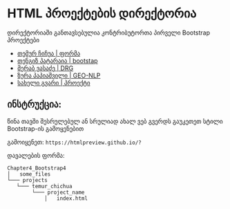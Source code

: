 # HTML პროექტების დირექტორია

დირექტორიაში განთავსებულია კონტრიბუტორთა პირველი Bootstrap პროექტები

- [თემურ ჩიჩუა | ფორმა](https://htmlpreview.github.io/?https://github.com/temurchichua/UnilabPythonDevelopment/blob/master/Chapter4_Bootstrap4/projects/Temur_Chichua/home.html)
- [თენგიზ პატარაია | bootstap](https://htmlpreview.github.io/?https://github.com/temurchichua/UnilabPythonDevelopment/blob/master/Chapter4_Bootstrap4/projects/Tengiz_Pataraia/index.html)
- [მერაბ ვასაძე | DRG](https://htmlpreview.github.io/?https://github.com/merabivasadze/UnilabPythonDevelopment/blob/master/Chapter4_Bootstrap4/projects/Merab_Vasadze/StoryTeller.html)
- [ზურა პაპიაშვილი | GEO-NLP](https://htmlpreview.github.io/?https://github.com/zura-papiashvili/UnilabPythonDevelopment/blob/master/Chapter4_Bootstrap4/projects/Zura_Papiashvili/GEO-NLP/Index.html)
- [სახელი გვარი | პროექტი](/მისამართი)
## ინსტრუქცია:

წინა თავში შესრულებულ ან სრულიად ახალ ვებ გვერდს გაუკეთეთ სტილი Bootstrap-ის გამოყენებით

გამოიყენეთ: `https://htmlpreview.github.io/?`

დავალების ფორმა:
```
Chapter4_Bootstrap4
│   some_files
└─── projects
   └─── temur_chichua
        └─── project_name
            │   index.html
   
```
